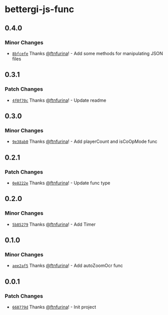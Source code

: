 # bettergi-js-func

## 0.4.0

### Minor Changes

- [`8bfcefe`](https://github.com/ftnfurina/bettergi-js/commit/8bfcefe8a4a9a5add7afe62857edd0155302f830) Thanks [@ftnfurina](https://github.com/ftnfurina)! - Add some methods for manipulating JSON files

## 0.3.1

### Patch Changes

- [`4f0f70c`](https://github.com/ftnfurina/bettergi-js/commit/4f0f70c69cc491e89f99bddcad6b7caeeccd732b) Thanks [@ftnfurina](https://github.com/ftnfurina)! - Update readme

## 0.3.0

### Minor Changes

- [`9e38ab0`](https://github.com/ftnfurina/bettergi-js/commit/9e38ab02d6d65c760b990855ba32cfab6886f19c) Thanks [@ftnfurina](https://github.com/ftnfurina)! - Add playerCount and isCoOpMode func

## 0.2.1

### Patch Changes

- [`0e8222e`](https://github.com/ftnfurina/bettergi-js/commit/0e8222e39e3a6267be9c9543db97f1969b6292a2) Thanks [@ftnfurina](https://github.com/ftnfurina)! - Update func type

## 0.2.0

### Minor Changes

- [`5b85279`](https://github.com/ftnfurina/bettergi-js/commit/5b8527956be293cd915c5686b1da33f6c1fbb18d) Thanks [@ftnfurina](https://github.com/ftnfurina)! - Add Timer

## 0.1.0

### Minor Changes

- [`aee2af5`](https://github.com/ftnfurina/bettergi-js/commit/aee2af5f4e166b32372530458b882f50bf2d2835) Thanks [@ftnfurina](https://github.com/ftnfurina)! - Add autoZoomOcr func

## 0.0.1

### Patch Changes

- [`668779d`](https://github.com/ftnfurina/bettergi-js/commit/668779d1e34461356295071be72fe183920b9eac) Thanks [@ftnfurina](https://github.com/ftnfurina)! - Init project
